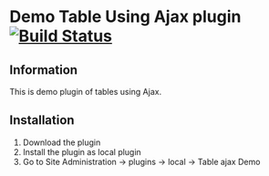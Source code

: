 Demo Table Using Ajax plugin [![Build Status](https://www.travis-ci.com/harregoces/moodle-local_tableajax.svg?branch=master)](https://www.travis-ci.com/harregoces/moodle-local_tableajax)
==================

Information
-----------

This is demo plugin of tables using Ajax.


Installation
-----------
1. Download the plugin
2. Install the plugin as local plugin
3. Go to Site Administration -> plugins -> local -> Table ajax Demo